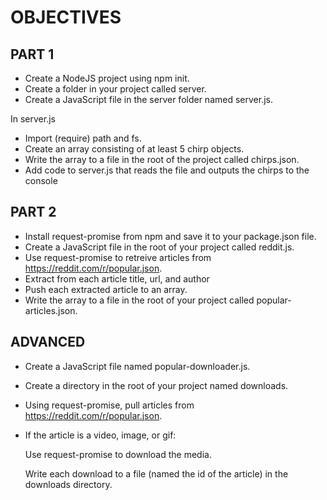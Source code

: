 # OBJECTIVES

## PART 1
- Create a NodeJS project using npm init.
- Create a folder in your project called server.
- Create a JavaScript file in the server folder named server.js.

In server.js
- Import (require) path and fs.
- Create an array consisting of at least 5 chirp objects.
- Write the array to a file in the root of the project called chirps.json.
- Add code to server.js that reads the file and outputs the chirps to the console

## PART 2
- Install request-promise from npm and save it to your package.json file.
- Create a JavaScript file in the root of your project called reddit.js.
- Use request-promise to retreive articles from https://reddit.com/r/popular.json.
- Extract from each article title, url, and author
- Push each extracted article to an array.
- Write the array to a file in the root of your project called popular-articles.json.

## ADVANCED
- Create a JavaScript file named popular-downloader.js.
- Create a directory in the root of your project named downloads.
- Using request-promise, pull articles from https://reddit.com/r/popular.json.
- If the article is a video, image, or gif:

   Use request-promise to download the media.

   Write each download to a file (named the id of the article) in the downloads directory.